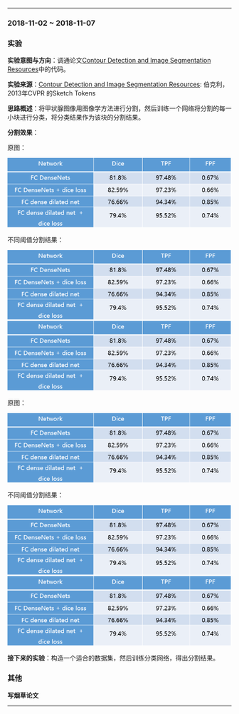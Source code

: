 ﻿
---
### 2018-11-02 ~ 2018-11-07

###  **实验** 

**实验意图与方向**：调通论文[Contour Detection and Image Segmentation Resources](https://www2.eecs.berkeley.edu/Research/Projects/CS/vision/grouping/resources.html)中的代码。

**实验来源**：[Contour Detection and Image Segmentation Resources](https://www2.eecs.berkeley.edu/Research/Projects/CS/vision/grouping/resources.html): 伯克利，2013年CVPR 的Sketch Tokens

**思路概述**：将甲状腺图像用图像学方法进行分割，然后训练一个网络将分割的每一小块进行分类，将分类结果作为该块的分割结果。

**分割效果**：

原图：

![结果](./picture/jieguo.png)

不同阈值分割结果：

![结果](./picture/jieguo.png)
![结果](./picture/jieguo.png)

原图：

![结果](./picture/jieguo.png)

不同阈值分割结果：

![结果](./picture/jieguo.png)
![结果](./picture/jieguo.png)

**接下来的实验**：构造一个适合的数据集，然后训练分类网络，得出分割结果。

### **其他**
**写烟草论文**

---
